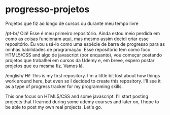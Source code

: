 # progresso-projetos
Projetos que fiz ao longo de cursos ou durante meu tempo livre

/pt-br/
Olá! 
Esse é meu primeiro repositório. 
Ainda estou meio perdida em como as coisas funcionam aqui, mas mesmo assim decidi criar esse repositório. Eu vou usá-lo como uma espécie de barra de progresso para as minhas habilidades de programação.
Esse repositório tem como foco HTML5/CSS and algo de javascript (por enquanto), vou começar postando projetos que trabalhei em cursos da Udemy e, em breve, espero postar projetos que eu mesma fiz. Vamos lá.

/english/
Hi! This is my first repository. I'm a little bit lost about how things work around here, but even so I decided to create this repository. I'll see it as a type of progress tracker for my programming skills. 

This one focus on HTML5/CSS and some javascript. I'll start posting projects that I learned during some udemy courses and later on, I hope to be able to post my own real projects. Let's go.

